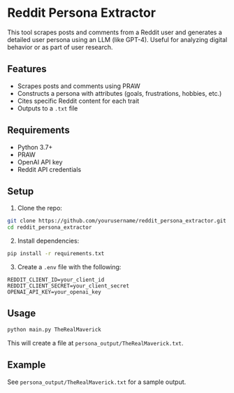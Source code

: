 # Reddit Persona Extractor

This tool scrapes posts and comments from a Reddit user and generates a detailed user persona using an LLM (like GPT-4). Useful for analyzing digital behavior or as part of user research.

## Features

- Scrapes posts and comments using PRAW
- Constructs a persona with attributes (goals, frustrations, hobbies, etc.)
- Cites specific Reddit content for each trait
- Outputs to a `.txt` file

## Requirements

- Python 3.7+
- PRAW
- OpenAI API key
- Reddit API credentials

## Setup

1. Clone the repo:
```bash
git clone https://github.com/yourusername/reddit_persona_extractor.git
cd reddit_persona_extractor
```

2. Install dependencies:
```bash
pip install -r requirements.txt
```

3. Create a `.env` file with the following:
```
REDDIT_CLIENT_ID=your_client_id
REDDIT_CLIENT_SECRET=your_client_secret
OPENAI_API_KEY=your_openai_key
```

## Usage

```bash
python main.py TheRealMaverick
```

This will create a file at `persona_output/TheRealMaverick.txt`.

## Example

See `persona_output/TheRealMaverick.txt` for a sample output.
